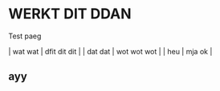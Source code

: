 # WERKT DIT DDAN

Test paeg

| wat wat | dfit dit dit |
| dat dat | wot wot wot |
| heu | mja ok |

## ayy